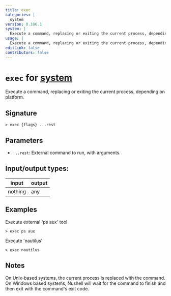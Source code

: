 ```yaml
---
title: exec
categories: |
  system
version: 0.106.1
system: |
  Execute a command, replacing or exiting the current process, depending on platform.
usage: |
  Execute a command, replacing or exiting the current process, depending on platform.
editLink: false
contributors: false
---
```

<!-- This file is automatically generated. Please edit the command in https://github.com/nushell/nushell instead. -->

# `exec` for [system](/commands/categories/system.md)

<div class='command-title'>Execute a command, replacing or exiting the current process, depending on platform.</div>

## Signature

```> exec {flags} ...rest```

## Parameters

 -  `...rest`: External command to run, with arguments.


## Input/output types:

| input   | output |
| ------- | ------ |
| nothing | any    |
## Examples

Execute external 'ps aux' tool
```nu
> exec ps aux

```

Execute 'nautilus'
```nu
> exec nautilus

```

## Notes
On Unix-based systems, the current process is replaced with the command.
On Windows based systems, Nushell will wait for the command to finish and then exit with the command's exit code.